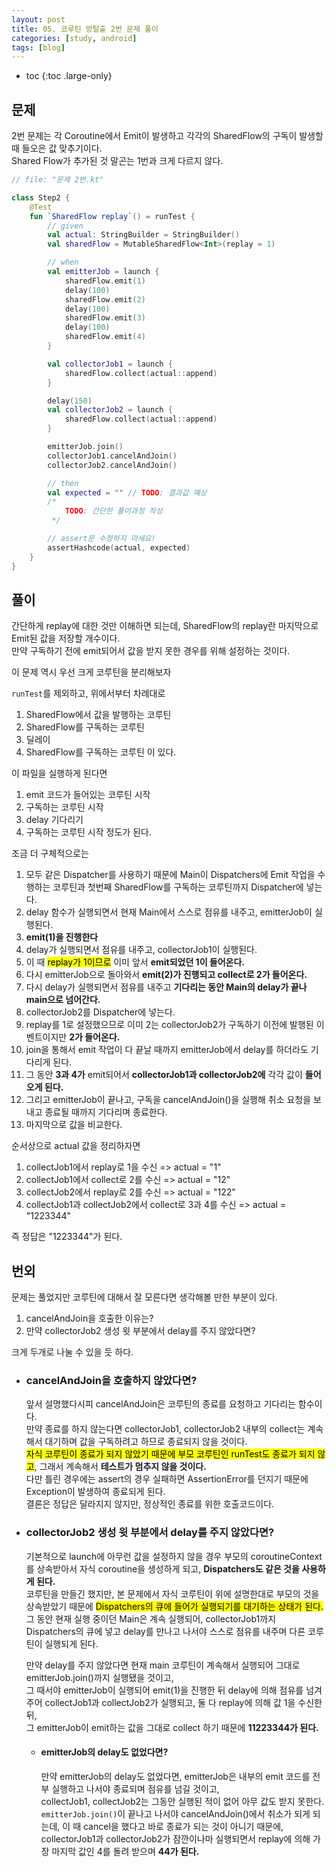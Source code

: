 ```yaml
---
layout: post
title: 05. 코루틴 방탈출 2번 문제 풀이
categories: [study, android]
tags: [blog]
---
```


- toc
{:toc .large-only}

## 문제
2번 문제는 각 Coroutine에서 Emit이 발생하고 각각의 SharedFlow의 구독이 발생할 때 들오은 값 맞추기이다.     
Shared Flow가 추가된 것 말곤는 1번과 크게 다르지 않다.
~~~kotlin
// file: "문제 2번.kt"

class Step2 {
    @Test
    fun `SharedFlow replay`() = runTest {
        // given
        val actual: StringBuilder = StringBuilder()
        val sharedFlow = MutableSharedFlow<Int>(replay = 1)

        // when
        val emitterJob = launch {
            sharedFlow.emit(1)
            delay(100)
            sharedFlow.emit(2)
            delay(100)
            sharedFlow.emit(3)
            delay(100)
            sharedFlow.emit(4)
        }

        val collectorJob1 = launch {
            sharedFlow.collect(actual::append)
        }

        delay(150)
        val collectorJob2 = launch {
            sharedFlow.collect(actual::append)
        }

        emitterJob.join()
        collectorJob1.cancelAndJoin()
        collectorJob2.cancelAndJoin()

        // then
        val expected = "" // TODO: 결과값 예상
        /*
            TODO: 간단한 풀이과정 작성
         */

        // assert문 수정하지 마세요!
        assertHashcode(actual, expected)
    }
}
~~~

## 풀이
간단하게 replay에 대한 것만 이해하면 되는데, SharedFlow의 replay란 마지막으로 Emit된 값을 저장할 개수이다.     
만약 구독하기 전에 emit되어서 값을 받지 못한 경우를 위해 설정하는 것이다.

이 문제 역시 우선 크게 코루틴을 분리해보자

`runTest`를 제외하고, 위에서부터 차례대로

1. SharedFlow에서 값을 발행하는 코루틴
2. SharedFlow를 구독하는 코루틴
3. 딜레이
4. SharedFlow를 구독하는 코루틴
이 있다.

이 파일을 실행하게 된다면

1. emit 코드가 들어있는 코루틴 시작
2. 구독하는 코루틴 시작
3. delay 기다리기
4. 구독하는 코루틴 시작
정도가 된다.

조금 더 구체적으로는

1. 모두 같은 Dispatcher를 사용하기 때문에 Main이 Dispatchers에 Emit 작업을 수행하는 코루틴과 첫번째 SharedFlow를 구독하는 코루틴까지 Dispatcher에 넣는다.
2. delay 함수가 실행되면서 현재 Main에서 스스로 점유를 내주고, emitterJob이 실행된다.
3. **emit(1)을 진행한다**
4. delay가 실행되면서 점유를 내주고, collectorJob1이 실행된다.
5. 이 때 <mark>replay가 1이므로</mark> 이미 앞서 **emit되었던 1이 들어온다.**
6. 다시 emitterJob으로 돌아와서 **emit(2)가 진행되고 collect로 2가 들어온다.**
7. 다시 delay가 실행되면서 점유를 내주고 **기다리는 동안 Main의 delay가 끝나 main으로 넘어간다.**
8. collectorJob2를 Dispatcher에 넣는다.
9. replay를 1로 설정했으므로 이미 2는 collectorJob2가 구독하기 이전에 발행된 이벤트이지만 **2가 들어온다.**
10. join을 통해서 emit 작업이 다 끝날 때까지 emitterJob에서 delay를 하더라도 기다리게 된다.
11. 그 동안 **3과 4가** emit되어서 **collectorJob1과 collectorJob2에** 각각 값이 **들어오게 된다.**
12. 그리고 emitterJob이 끝나고, 구독을 cancelAndJoin()을 실행해 취소 요청을 보내고 종료될 때까지 기다리며 종료한다.
13. 마지막으로 값을 비교한다.

순서상으로 actual 값을 정리하자면
1. collectJob1에서 replay로 1을 수신 => actual = "1"
2. collectJob1에서 collect로 2를 수신 => actual = "12"
3. collectJob2에서 replay로 2를 수신 => actual = "122"
4. collectJob1과 collectJob2에서 collect로 3과 4를 수신 => actual = "1223344"

즉 정답은 "1223344"가 된다.

## 번외

문제는 풀었지만 코루틴에 대해서 잘 모른다면 생각해볼 만한 부분이 있다.

1. cancelAndJoin을 호출한 이유는?
2. 만약 collectorJob2 생성 윗 부분에서 delay를 주지 않았다면?

크게 두개로 나눌 수 있을 듯 하다.

+ ### cancelAndJoin을 호출하지 않았다면?
  앞서 설명했다시피 cancelAndJoin은 코루틴의 종료를 요청하고 기다리는 함수이다.     
  만약 종료를 하지 않는다면 collectorJob1, collectorJob2 내부의 collect는 계속해서 대기하며 값을 구독하려고 하므로 종료되지 않을 것이다.     
  <mark>자식 코루틴이 종료가 되지 않았기 때문에 부모 코루틴인 runTest도 종료가 되지 않고</mark>, 그래서 계속해서 **테스트가 멈추지 않을 것이다.**     
  다만 틀린 경우에는 assert의 경우 실패하면 AssertionError를 던지기 때문에 Exception이 발생하여 종료되게 된다.     
  결론은 정답은 달라지지 않지만, 정상적인 종료를 위한 호출코드이다.

+ ### collectorJob2 생성 윗 부분에서 delay를 주지 않았다면?
  기본적으로 launch에 아무런 값을 설정하지 않을 경우 부모의 coroutineContext를 상속받아서 자식 coroutine을 생성하게 되고, **Dispatchers도 같은 것을 사용하게 된다.**     
  코루틴을 만들긴 했지만, 본 문제에서 자식 코루틴이 위에 설명한대로 부모의 것을 상속받았기 때문에 <mark>Dispatchers의 큐에 들어가 실행되기를 대기하는 상태가 된다.</mark>     
  그 동안 현재 실행 중이던 Main은 계속 실행되어, collectorJob1까지 Dispatchers의 큐에 넣고 delay를 만나고 나서야 스스로 점유를 내주며 다른 코루틴이 실행되게 된다.     

  만약 delay를 주지 않았다면 현재 main 코루틴이 계속해서 실행되어 그대로 emitterJob.join()까지 실행됐을 것이고,     
  그 때서야 emitterJob이 실행되어 emit(1)을 진행한 뒤 delay에 의해 점유를 넘겨주어 collectJob1과 collectJob2가 실행되고, 둘 다 replay에 의해 값 1을 수신한 뒤,     
  그 emitterJob이 emit하는 값을 그대로 collect 하기 때문에 **11223344가 된다.**

  + #### emitterJob의 delay도 없었다면?
    만약 emitterJob의 delay도 없었다면, emitterJob은 내부의 emit 코드를 전부 실행하고 나서야 종료되며 점유를 넘길 것이고,      
    collectJob1, collectJob2는 그동안 실행된 적이 없어 아무 값도 받지 못한다.     
    `emitterJob.join()`이 끝나고 나서야 cancelAndJoin()에서 취소가 되게 되는데, 이 때 cancel을 했다고 바로 종료가 되는 것이 아니기 때문에,     
    collectorJob1과 collectorJob2가 잠깐이나마 실행되면서 replay에 의해 가장 마지막 값인 4를 돌려 받으며 **44가 된다.**

